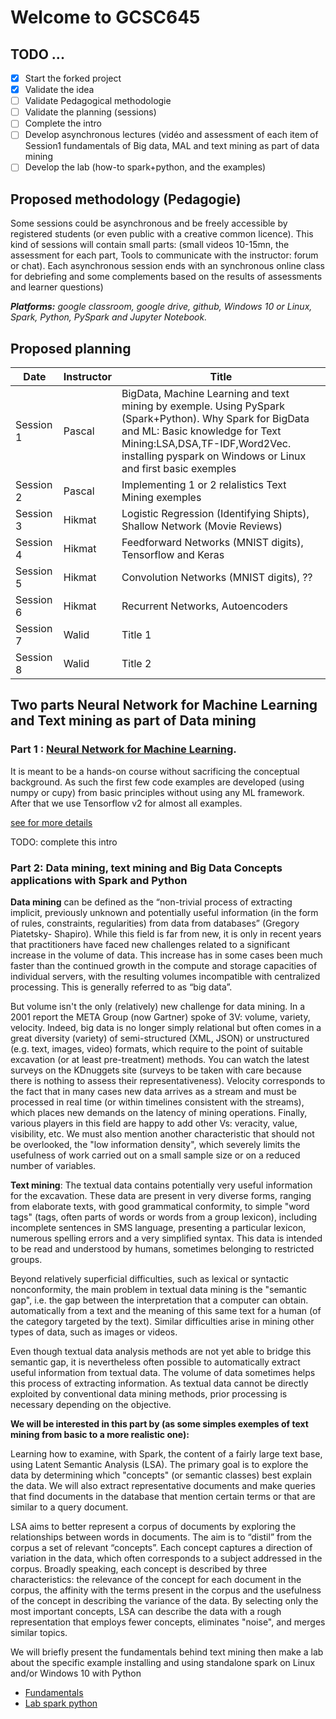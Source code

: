 # Welcome to GCSC645

## TODO ... 
- [x] Start the forked project
- [x] Validate the idea
- [ ] Validate Pedagogical methodologie
- [ ] Validate the planning (sessions)
- [ ] Complete the intro
- [ ] Develop asynchronous lectures (vidéo and assessment of each item of Session1 fundamentals of Big data, MAL and text mining as part of data mining
- [ ] Develop the lab (how-to spark+python, and the examples)

## Proposed methodology (Pedagogie)

Some sessions could be asynchronous and be freely accessible by registered students (or even public with a creative common licence). This kind of sessions will contain small parts: (small videos 10-15mn, the assessment for each part, Tools to communicate with the instructor: forum or chat). Each asynchronous session ends with an synchronous online class for debriefing and some complements based on the results of assessments and learner questions)

_**Platforms:**  google classroom, google drive, github, Windows 10 or Linux, Spark, Python, PySpark and Jupyter Notebook._


## Proposed planning

| Date | Instructor | Title |
|  ---- |  ----------|   ------|
| Session 1 | Pascal | BigData, Machine Learning and text mining by exemple. Using PySpark (Spark+Python).  Why Spark for BigData and ML: Basic knowledge for Text Mining:LSA,DSA,TF-IDF,Word2Vec. installing pyspark on Windows or Linux and first basic exemples |
| Session 2 | Pascal | Implementing 1 or 2 relalistics Text Mining exemples  |
| Session 3 | Hikmat | Logistic Regression (Identifying Shipts), Shallow Network (Movie Reviews)|
| Session 4 | Hikmat | Feedforward Networks (MNIST digits), Tensorflow and Keras|
| Session 5 | Hikmat | Convolution Networks (MNIST digits), ??|
| Session 6 | Hikmat | Recurrent Networks, Autoencoders|
| Session 7 | Walid | Title 1 |
| Session 8 | Walid | Title 2 |



## Two parts Neural Network for Machine Learning and Text mining as part of Data mining

### Part 1 : [Neural Network for Machine Learning](README). 

It is meant to be a hands-on course without sacrificing the conceptual background. As such the first few code examples are developed (using numpy or cupy) from basic principles without using any ML framework. After that we use Tensorflow v2 for almost all examples.

[see for more details](https://github.com/hikmatfarhat-ndu/CSC645)

TODO: complete this intro

### Part 2: Data mining, text mining and Big Data Concepts applications with Spark and Python


**Data mining** can be defined as the “non-trivial process of extracting implicit, previously unknown and potentially useful information (in the form of rules, constraints, regularities) from data from databases” (Gregory Piatetsky- Shapiro). While this field is far from new, it is only in recent years that practitioners have faced new challenges related to a significant increase in the volume of data. This increase has in some cases been much faster than the continued growth in the compute and storage capacities of individual servers, with the resulting volumes incompatible with centralized processing. This is generally referred to as “big data”.

But volume isn't the only (relatively) new challenge for data mining. In a 2001 report the META Group (now Gartner) spoke of 3V: volume, variety, velocity. Indeed, big data is no longer simply relational but often comes in a great diversity (variety) of semi-structured (XML, JSON) or unstructured (e.g. text, images, video) formats, which require to the point of suitable excavation (or at least pre-treatment) methods. You can watch the latest surveys on the KDnuggets site (surveys to be taken with care because there is nothing to assess their representativeness). Velocity corresponds to the fact that in many cases new data arrives as a stream and must be processed in real time (or within timelines consistent with the streams), which places new demands on the latency of mining operations. Finally, various players in this field are happy to add other Vs: veracity, value, visibility, etc. We must also mention another characteristic that should not be overlooked, the "low information density", which severely limits the usefulness of work carried out on a small sample size or on a reduced number of variables.

**Text mining**: The textual data contains potentially very useful information for the excavation. These data are present in very diverse forms, ranging from elaborate texts, with good grammatical conformity, to simple "word tags" (tags, often parts of words or words from a group lexicon), including incomplete sentences in SMS language, presenting a particular lexicon, numerous spelling errors and a very simplified syntax. This data is intended to be read and understood by humans, sometimes belonging to restricted groups.


Beyond relatively superficial difficulties, such as lexical or syntactic nonconformity, the main problem in textual data mining is the "semantic gap", i.e. the gap between the interpretation that a computer can obtain. automatically from a text and the meaning of this same text for a human (of the category targeted by the text). Similar difficulties arise in mining other types of data, such as images or videos.

Even though textual data analysis methods are not yet able to bridge this semantic gap, it is nevertheless often possible to automatically extract useful information from textual data. The volume of data sometimes helps this process of extracting information. As textual data cannot be directly exploited by conventional data mining methods, prior processing is necessary depending on the objective.

**We will be interested in this part by (as some simples exemples of text mining from basic to a more realistic one):**

Learning how to examine, with Spark, the content of a fairly large text base, using Latent Semantic Analysis (LSA). The primary goal is to explore the data by determining which "concepts" (or semantic classes) best explain the data. We will also extract representative documents and make queries that find documents in the database that mention certain terms or that are similar to a query document.

LSA aims to better represent a corpus of documents by exploring the relationships between words in documents. The aim is to “distil” from the corpus a set of relevant “concepts”. Each concept captures a direction of variation in the data, which often corresponds to a subject addressed in the corpus. Broadly speaking, each concept is described by three characteristics: the relevance of the concept for each document in the corpus, the affinity with the terms present in the corpus and the usefulness of the concept in describing the variance of the data. By selecting only the most important concepts, LSA can describe the data with a rough representation that employs fewer concepts, eliminates "noise", and merges similar topics.

We will briefly present the fundamentals behind text mining then make a lab about the specific example installing and using standalone spark on Linux and/or Windows 10 with Python 

* [Fundamentals](Fundamentals)
* [Lab spark python](Labs)


